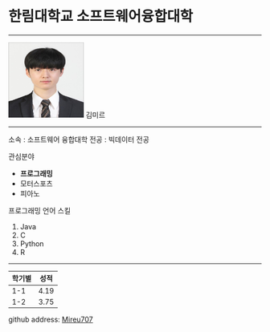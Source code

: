 # 한림대학교 소프트웨어융합대학
-----
<img src=Mireu.jpg height=150 width=150>
김미르

----

소속 : 소프트웨어 융합대학
전공 : 빅데이터 전공

관심분야   
* **프로그래밍**
* 모터스포츠
* 피아노

프로그래밍 언어 스킬
1. Java
2. C
3. Python
4. R

-------------

|학기별|성적| 
|---|---|
|1-1|4.19|
|1-2|3.75|



github address: [Mireu707][github]

[github]:https://github.com/Mireu707
